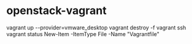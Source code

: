 # openstack-vagrant
vagrant up --provider=vmware_desktop
vagrant destroy -f
vagrant ssh
vagrant status
New-Item -ItemType File -Name "Vagrantfile"
